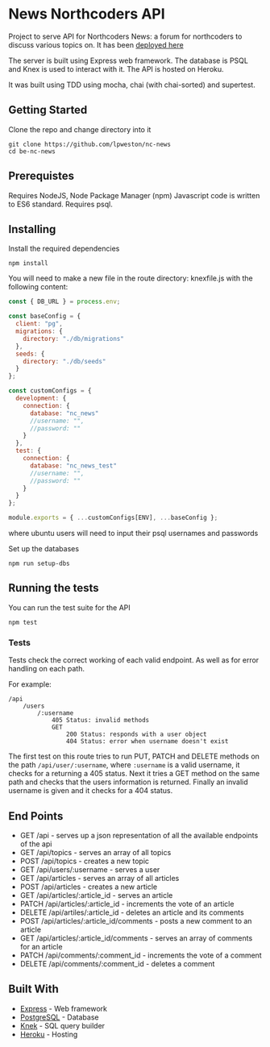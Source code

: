# News Northcoders API

Project to serve API for Northcoders News: a forum for northcoders to discuss various topics on. It has been [deployed here](https://news-northcoders.herokuapp.com/api/articles)

The server is built using Express web framework. The database is PSQL and Knex is used to interact with it. The API is hosted on Heroku.

It was built using TDD using mocha, chai (with chai-sorted) and supertest.

## Getting Started

Clone the repo and change directory into it

```
git clone https://github.com/lpweston/nc-news
cd be-nc-news
```

## Prerequistes

Requires NodeJS, Node Package Manager (npm)
Javascript code is written to ES6 standard.
Requires psql.

## Installing

Install the required dependencies

```
npm install
```

You will need to make a new file in the route directory: knexfile.js with the following content:

```javascript
const { DB_URL } = process.env;

const baseConfig = {
  client: "pg",
  migrations: {
    directory: "./db/migrations"
  },
  seeds: {
    directory: "./db/seeds"
  }
};

const customConfigs = {
  development: {
    connection: {
      database: "nc_news"
      //username: "",
      //password: ""
    }
  },
  test: {
    connection: {
      database: "nc_news_test"
      //username: "",
      //password: ""
    }
  }
};

module.exports = { ...customConfigs[ENV], ...baseConfig };
```

where ubuntu users will need to input their psql usernames and passwords

Set up the databases

```
npm run setup-dbs
```

## Running the tests

You can run the test suite for the API

```
npm test
```

### Tests

Tests check the correct working of each valid endpoint. As well as for error handling on each path.

For example:

```
/api
    /users
        /:username
            405 Status: invalid methods
            GET
                200 Status: responds with a user object
                404 Status: error when username doesn't exist
```

The first test on this route tries to run PUT, PATCH and DELETE methods on the path `/api/user/:username`, where `:username` is a valid username, it checks for a returning a 405 status.
Next it tries a GET method on the same path and checks that the users information is returned.
Finally an invalid username is given and it checks for a 404 status.

## End Points

- GET /api - serves up a json representation of all the available endpoints of the api
- GET /api/topics - serves an array of all topics
- POST /api/topics - creates a new topic
- GET /api/users/:username - serves a user
- GET /api/articles - serves an array of all articles
- POST /api/articles - creates a new article
- GET /api/articles/:article_id - serves an article
- PATCH /api/articles/:article_id - increments the vote of an article
- DELETE /api/artiles/:article_id - deletes an article and its comments
- POST /api/articles/:article_id/comments - posts a new comment to an article
- GET /api/articles/:article_id/comments - serves an array of comments for an article
- PATCH /api/comments/:comment_id - increments the vote of a comment
- DELETE /api/comments/:comment_id - deletes a comment

## Built With

- [Express](http://expressjs.com/) - Web framework
- [PostgreSQL](https://www.postgresql.org/) - Database
- [Knek](https://www.postgresql.org/) - SQL query builder
- [Heroku](https://heroku.com) - Hosting
